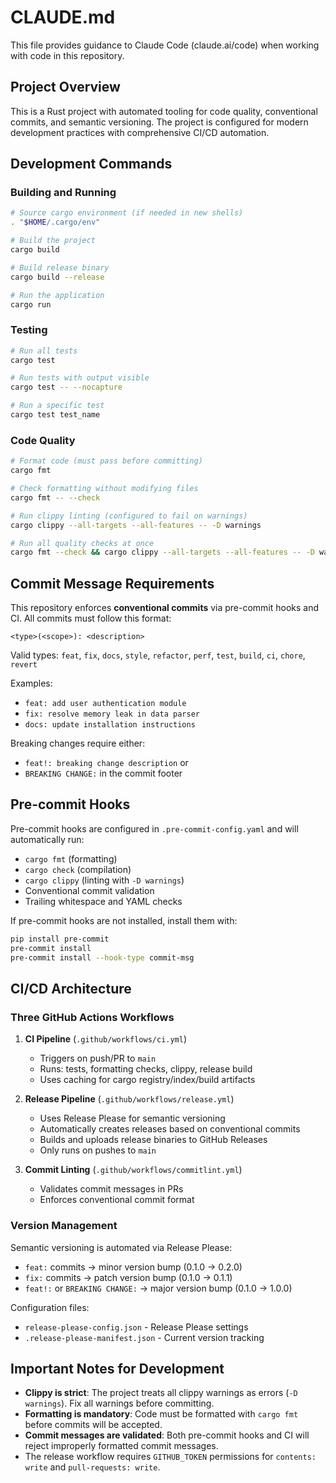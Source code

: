 # CLAUDE.md

This file provides guidance to Claude Code (claude.ai/code) when working with code in this repository.

## Project Overview

This is a Rust project with automated tooling for code quality, conventional commits, and semantic versioning. The project is configured for modern development practices with comprehensive CI/CD automation.

## Development Commands

### Building and Running
```bash
# Source cargo environment (if needed in new shells)
. "$HOME/.cargo/env"

# Build the project
cargo build

# Build release binary
cargo build --release

# Run the application
cargo run
```

### Testing
```bash
# Run all tests
cargo test

# Run tests with output visible
cargo test -- --nocapture

# Run a specific test
cargo test test_name
```

### Code Quality
```bash
# Format code (must pass before committing)
cargo fmt

# Check formatting without modifying files
cargo fmt -- --check

# Run clippy linting (configured to fail on warnings)
cargo clippy --all-targets --all-features -- -D warnings

# Run all quality checks at once
cargo fmt --check && cargo clippy --all-targets --all-features -- -D warnings
```

## Commit Message Requirements

This repository enforces **conventional commits** via pre-commit hooks and CI. All commits must follow this format:

```
<type>(<scope>): <description>
```

Valid types: `feat`, `fix`, `docs`, `style`, `refactor`, `perf`, `test`, `build`, `ci`, `chore`, `revert`

Examples:
- `feat: add user authentication module`
- `fix: resolve memory leak in data parser`
- `docs: update installation instructions`

Breaking changes require either:
- `feat!: breaking change description` or
- `BREAKING CHANGE:` in the commit footer

## Pre-commit Hooks

Pre-commit hooks are configured in `.pre-commit-config.yaml` and will automatically run:
- `cargo fmt` (formatting)
- `cargo check` (compilation)
- `cargo clippy` (linting with `-D warnings`)
- Conventional commit validation
- Trailing whitespace and YAML checks

If pre-commit hooks are not installed, install them with:
```bash
pip install pre-commit
pre-commit install
pre-commit install --hook-type commit-msg
```

## CI/CD Architecture

### Three GitHub Actions Workflows

1. **CI Pipeline** (`.github/workflows/ci.yml`)
   - Triggers on push/PR to `main`
   - Runs: tests, formatting checks, clippy, release build
   - Uses caching for cargo registry/index/build artifacts

2. **Release Pipeline** (`.github/workflows/release.yml`)
   - Uses Release Please for semantic versioning
   - Automatically creates releases based on conventional commits
   - Builds and uploads release binaries to GitHub Releases
   - Only runs on pushes to `main`

3. **Commit Linting** (`.github/workflows/commitlint.yml`)
   - Validates commit messages in PRs
   - Enforces conventional commit format

### Version Management

Semantic versioning is automated via Release Please:
- `feat:` commits → minor version bump (0.1.0 → 0.2.0)
- `fix:` commits → patch version bump (0.1.0 → 0.1.1)
- `feat!:` or `BREAKING CHANGE:` → major version bump (0.1.0 → 1.0.0)

Configuration files:
- `release-please-config.json` - Release Please settings
- `.release-please-manifest.json` - Current version tracking

## Important Notes for Development

- **Clippy is strict**: The project treats all clippy warnings as errors (`-D warnings`). Fix all warnings before committing.
- **Formatting is mandatory**: Code must be formatted with `cargo fmt` before commits will be accepted.
- **Commit messages are validated**: Both pre-commit hooks and CI will reject improperly formatted commit messages.
- The release workflow requires `GITHUB_TOKEN` permissions for `contents: write` and `pull-requests: write`.
